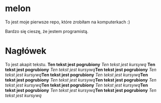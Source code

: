 # melon
To jest moje pierwsze repo, które zrobiłam na komputerkach :)

Bardzo się cieszę, że jestem programistą.


# Nagłówek

To jest akapit tekstu. **Ten tekst jest pogrubiony** *Ten tekst jest kursywą* **Ten tekst jest pogrubiony** *Ten tekst jest kursywą***Ten tekst jest pogrubiony** *Ten tekst jest kursywą***Ten tekst jest pogrubiony** *Ten tekst jest kursywą***Ten tekst jest pogrubiony** *Ten tekst jest kursywą***Ten tekst jest pogrubiony** *Ten tekst jest kursywą***Ten tekst jest pogrubiony** *Ten tekst jest kursywą***Ten tekst jest pogrubiony** *Ten tekst jest kursywą***Ten tekst jest pogrubiony** *Ten tekst jest kursywą*
